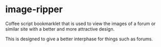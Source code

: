 # image-ripper
Coffee script bookmarklet that is used to view the images of a forum or similar site with a better and more attractive design.

This is designed to give a better interphase for things such as forums.
